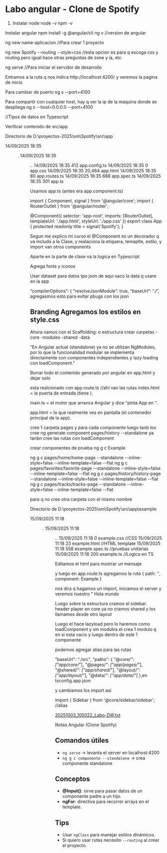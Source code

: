 # Labo angular - Clone de Spotify


1. Instalar node
   node -v
   npm -v



Instalar angular
npm install -g @angular/cli
ng v  //version de angular

ng new name-aplicacion  //Para crear 1 proyecto

ng new Spotify --routing --style=css   //esta opcion es para q escoga  css y routing pero igual hace otras preguntas de zone y ia, etc

ng serve   //Para iniciar el servidor de desarrollo

Entramos a la ruta q nos indica
http://localhost:4200/  y veremos la pagina de inicio

Para cambiar de puerto
ng s --port=4100

Para compartir con cualquier host, hay q ver la ip de la maquina donde se despliega
ng s --host=0.0.0.0 --port=4100

//Tipos de datos en Typescript

Verificar contenido de src/app

Directorio de D:\proyectos-2025\sm\Spotify\src\app


14/09/2025  18:35    <DIR>          .
14/09/2025  18:35    <DIR>          ..
14/09/2025  18:35               412 app.config.ts
14/09/2025  18:35                 0 app.css
14/09/2025  18:35            20,464 app.html
14/09/2025  18:35                80 app.routes.ts
14/09/2025  18:35               688 app.spec.ts
14/09/2025  18:35               301 app.ts

Usamos app.ts (antes era app.component.ts)

import { Component, signal } from '@angular/core';
import { RouterOutlet } from '@angular/router';

@Component({
selector: 'app-root',
imports: [RouterOutlet],
templateUrl: './app.html',
styleUrl: './app.css'
})
export class App {
protected readonly title = signal('Spotify');
}

Segun me explico mi curso el @Component es un decorador q va includo a la Clase,
y realaciona la etiquera, temaplte, estilo, y import van otros components

Aparte en la parte de clase va la logica en Typescript

Agrega fonts y iconos

Usar dataset para datos tpo json
de aqui saco la data q usare en la app

“compilerOptions”: {
“resolveJsonModule”: true,
“baseUrl”: “./”,
agregasmos esto para evitar pbugs con los json

Branding
Agregamos los estilos en style.css
----------------------------------

Ahora vamos con el Scaffolding: o estructura
crear carpetas
-core
-modules
-shared
-data

“En Angular actual (standalone) ya no se utilizan NgModules,
por lo que la funcionalidad modular se implementa directamente con componentes independientes
y lazy loading con loadComponent.”

Borrar todo el contenido generado por angular en app.html y dejar solo
<router-outlet />

esta realcionado con app.route.ts //ahi van las rutas
index.html = la puerta de entrada (tiene <app-root>).

main.ts = el motor que arranca Angular y dice “pinta App en <app-root>”.

app.html = lo que realmente ves en pantalla (el contenedor principal de la app).

cree 1 carpeta pages y para cada componente luego tanb los cree
ng generate component pages/history --standalone
ya tanbn cree las rutas con loadComponent

crear componentes de prueba
ng g c Example

ng g c pages/home/home-page --standalone --inline-style=false --inline-template=false --flat
ng g c pages/favorites/favorite-page --standalone --inline-style=false --inline-template=false --flat
ng g c pages/history/history-page --standalone --inline-style=false --inline-template=false --flat
ng g c pages/tracks/tracks-page --standalone --inline-style=false --inline-template=false --flat

para q no cree otra carpeta con el mismo nombre

Directorio de D:\proyectos-2025\sm\Spotify\src\app\example

15/09/2025  11:18    <DIR>          .
15/09/2025  11:18    <DIR>          ..
15/09/2025  11:18                 0 example.css                 //CSS
15/09/2025  11:18                23 example.html                //HTML template
15/09/2025  11:18               558 example.spec.ts             //pruebas unitarias
15/09/2025  11:18               200 example.ts                  //Logica en TS

Editamos el html para mostrar un mensaje

y luego en app.route.ts agregamos la ruta
{
path: '',
component: Example
}

nos dira q hagamos un import, iniciamos el server y veremos nuestro " Hola mundo

Luego sobre la estructura
cramos el sidebar. header player en core
ya no cramos shared
y los llamamos desde otro layout

Luego el hace lazyload pero lo haremos como loadComponent y sin modulos
el crea 1 modulo q en si esta vacio y luego dentro de este 1 componente

podemos agregar alias para las rutas

"baseUrl": "./src",
"paths": {
"@core/*": ["app/core/*"],
"@pages/*": ["app/pages/*"],
"@shared/*": ["app/shared/*"],
"@layout/*": ["app/layout/*"],
"@data/*": ["app/data/*"]
},en tsconfig.app.json

y cambiamos los import asi

import { Sidebar } from '@core/sidebar/sidebar';  //alias

[20251003_105022_Labo-DW.txt](assets/20251003_105022_Labo-DW.txt)

Notas Angular (Clone Spotify)

## Comandos útiles

- `ng serve` → levanta el server en localhost:4200
- `ng g c componente --standalone` → crea componente standalone

## Conceptos

- **@Input()**: sirve para pasar datos de un componente padre a un hijo.
- **ngFor**: directiva para recorrer arrays en el template.

## Tips

- Usar `ngClass` para manejar estilos dinámicos.
- Si quiero usar rutas necesito `--routing` al crear el proyecto.
